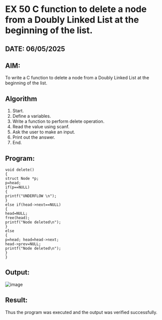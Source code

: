 # EX 50 C function to delete a node from a Doubly Linked List at the beginning of the list.
## DATE: 06/05/2025
## AIM:
To write a C function to delete a node from a Doubly Linked List at the beginning of the list.

## Algorithm
1. Start.
2. Define a variables.
3. Write a function to perform delete operation.
4. Read the value using scanf.
5. Ask the user to make an input.
6. Print out the answer.
7. End.
     

## Program:
```
void delete()
{
struct Node *p;
p=head; 
if(p==NULL)
{
printf("UNDERFLOW \n");
}
else if(head->next==NULL)
{
head=NULL; 
free(head);
printf("Node deleted\n");
}
else
{
p=head; head=head->next;
head->prev=NULL; 
printf("Node deleted\n");
}
}

```

## Output:
![image](https://github.com/user-attachments/assets/94bf618d-0431-4259-a6db-93caaa1f8f90)



## Result:
Thus the program was executed and the output was verified successfully.

